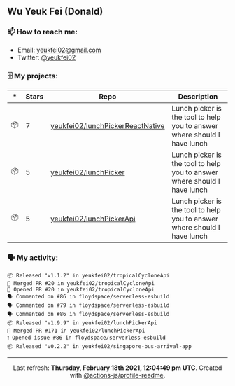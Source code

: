 ## Wu Yeuk Fei (Donald)

### 📫 How to reach me:

- Email: [yeukfei02@gmail.com](yeukfei02@gmail.com)
- Twitter: [@yeukfei02](https://twitter.com/yeukfei02)

### 🗄 My projects:

|*|Stars|Repo|Description|
|---|---|---|---|
| 📦 | 7 | [yeukfei02/lunchPickerReactNative](https://github.com/yeukfei02/lunchPickerReactNative) | Lunch picker is the tool to help you to answer where should I have lunch |
| 📦 | 5 | [yeukfei02/lunchPicker](https://github.com/yeukfei02/lunchPicker) | Lunch picker is the tool to help you to answer where should I have lunch |
| 📦 | 5 | [yeukfei02/lunchPickerApi](https://github.com/yeukfei02/lunchPickerApi) | Lunch picker is the tool to help you to answer where should I have lunch |

### 🗣 My activity:

```
📦 Released "v1.1.2" in yeukfei02/tropicalCycloneApi
🎉 Merged PR #20 in yeukfei02/tropicalCycloneApi
💪 Opened PR #20 in yeukfei02/tropicalCycloneApi
🗣 Commented on #86 in floydspace/serverless-esbuild
🗣 Commented on #79 in floydspace/serverless-esbuild
🗣 Commented on #86 in floydspace/serverless-esbuild
📦 Released "v1.9.9" in yeukfei02/lunchPickerApi
🎉 Merged PR #171 in yeukfei02/lunchPickerApi
❗️ Opened issue #86 in floydspace/serverless-esbuild
📦 Released "v0.2.2" in yeukfei02/singapore-bus-arrival-app
```

<!-- <img src="https://github-readme-stats.vercel.app/api?username=yeukfei02&show_icons=true&count_private=true&theme=radical" />

<img src="https://github-readme-stats.vercel.app/api/top-langs/?username=yeukfei02&theme=radical" /> -->

---

<p align="center">Last refresh: <b>Thursday, February 18th 2021, 12:04:49 pm UTC</b>. Created with <a href=https://github.com/marketplace/actions/profile-readme>@actions-js/profile-readme</a>.</p>
